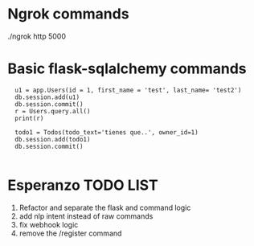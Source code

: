 # Ngrok commands
./ngrok http 5000

# Basic flask-sqlalchemy commands
```
  u1 = app.Users(id = 1, first_name = 'test', last_name= 'test2')
  db.session.add(u1)
  db.session.commit()
  r = Users.query.all()
  print(r)

  todo1 = Todos(todo_text='tienes que..', owner_id=1)
  db.session.add(todo1)
  db.session.commit()
  
```

# Esperanzo TODO LIST
1. Refactor and separate the flask and command logic
2. add nlp intent instead of raw commands
3. fix webhook logic
4. remove the /register command
